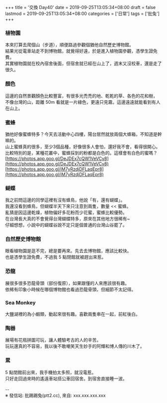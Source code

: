 +++
title = '交換 Day40'
date = 2019-09-25T13:05:34+08:00
draft = false
lastmod = 2019-09-25T13:05:34+08:00
categories = ['日常']
tags = ['批兔']
+++
### 植物園
本來打算去爬個山（步道），順便路過參觀個猶他自然歷史博物館。<br>
結果光從電車站走不到博物館，就覺得好遠，於是進入植物園參觀，憑學生證免費。<br>
其實植物園就在校內宿舍後面，但宿舍就已經在山上了，週末又沒校車，還是走了很久。<br>
### 顏色
這邊的自然景觀顏色比較豐富，有很多光禿禿的地、乾乾的草、各色的花和樹，<br>
不像台灣的山，距離 50m 看就是一片綠色，更遠只見霧。這邊遠遠就能看到有人在山上。<br>
### 蜜蜂
猶他好像蜜蜂特多？今天去活動中心四樓，陽台居然就放兩個大蜂箱，不知道是幹嘛的。<br>
山上蜜蜂真的很多，至少3個品種，好像很多人會怕，還好我不會，看得很開心。<br>
比較特別的是，某種花叢中，蜜蜂採到的粉都是白色的。這樣會有白色的蜜嗎？<br>
[https://photos.app.goo.gl/DeJDEx7cQW1VeVCv8](https://photos.app.goo.gl/DeJDEx7cQW1VeVCv8)<br>
[https://photos.app.goo.gl/jM7yRzdjDFLaqEpr8](https://photos.app.goo.gl/jM7yRzdjDFLaqEpr8)<br>
### 蝴蝶
我之前問這邊的同學這裡有沒有蜂鳥，他說「有，還有蝴蝶」。<br>
我還沒看到蜂鳥，但蝴蝶半天下來只注意到兩隻，數量 << 蜜蜂。<br>
亂猜是因這邊乾燥，植物偏好多花粉而少花蜜，蜜蜂比較優勢。<br>
在台灣長大真的不會覺得台灣蝴蝶特多，原來在其他地方很稀有~<br>
仔細想想，小說中的蝴蝶谷說不定只是個普通的台灣山谷罷了。<br>
### 自然歷史博物館
眼看植物園是逛不完，總是要再來。先去去博物館，應該比較快。<br>
也是憑學生證免費，不過我 5 點閉館就被趕出來惹。<br>
### 恐龍
展很多很多恐龍骨頭（部份復原），如果跟懂的人來應該很有趣。<br>
依稀有印象小時候在哪個博物館也看過恐龍骨頭，但細節不太記得。<br>
### Sea Monkey
大鹽湖裡的為小蝦類，動起來很有趣。喜歡兩隻串在一起，前紅後白。<br>
### 陶器
展場有花瓶拼圖可玩，讓人體驗考古的人的辛苦。<br>
玩玩還真的不容易，我以後不敢嘲笑天生妙手的阿輝和博人傳的川木了。<br>
### 累
5 點閉館前出來，我手機拍太多照，就沒電惹。<br>
只好走回過來時的遙遠車站搭公車回宿舍。到宿舍直接睡一波。<br>
<br>
--<br>
※ 發信站: 批踢踢兔(ptt2.cc), 來自: xxx.xxx.xxx.xxx<br>
